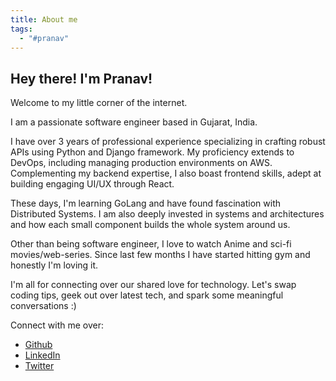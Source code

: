 ```yaml
---
title: About me
tags:
  - "#pranav"
---
```


## Hey there! I'm Pranav!

Welcome to my little corner of the internet.

I am a passionate software engineer based in Gujarat, India.

I have over 3 years of professional experience specializing in crafting robust APIs using Python and Django framework. My proficiency extends to DevOps, including managing production environments on AWS. Complementing my backend expertise, I also boast frontend skills, adept at building engaging UI/UX through React.

These days, I'm learning GoLang and have found fascination with Distributed Systems. I am also deeply invested in systems and architectures and how each small component builds the whole system around us.

Other than being software engineer, I love to watch Anime and sci-fi movies/web-series. Since last few months I have started hitting gym and honestly I'm loving it.

I'm all for connecting over our shared love for technology. Let's swap coding tips, geek out over latest tech, and spark some meaningful conversations :)

Connect with me over:

- [Github](https://github.com/pranavpatel3012/)
- [LinkedIn](https://www.linkedin.com/in/pranav3012/)
- [Twitter](https://x.com/_pranav30)
